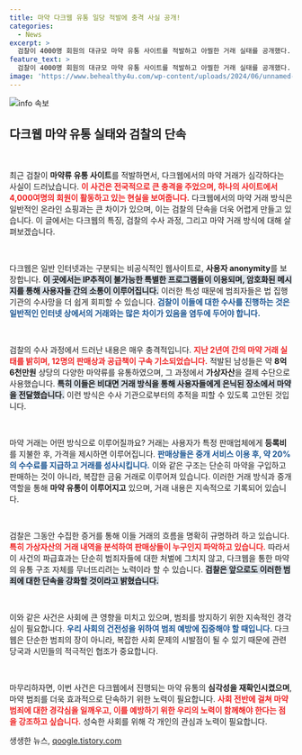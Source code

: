 ```yaml
---
title: 마약 다크웹 유통 일당 적발에 충격 사실 공개!
categories:
  - News
excerpt: >
  검찰이 4000명 회원의 대규모 마약 유통 사이트를 적발하고 아찔한 거래 실태를 공개했다. 다크웹에서 가상자산으로 거래된 마약류, 그 배후의 판매상들은 어떻게 법망을 피했을까? 클릭해 파헤쳐 보세요!
feature_text: >
  검찰이 4000명 회원의 대규모 마약 유통 사이트를 적발하고 아찔한 거래 실태를 공개했다. 다크웹에서 가상자산으로 거래된 마약류, 그 배후의 판매상들은 어떻게 법망을 피했을까? 클릭해 파헤쳐 보세요!
image: 'https://www.behealthy4u.com/wp-content/uploads/2024/06/unnamed-file.png'
---
```


<p><img src="https://www.behealthy4u.com/wp-content/uploads/2024/06/unnamed-file.png" alt="info 속보" /></p>

<h2 data-ke-size="size26">다크웹 마약 유통 실태와 검찰의 단속</h2>

<p data-ke-size="size16">&nbsp;</p>

<p>최근 검찰이 <strong>마약류 유통 사이트</strong>를 적발하면서, 다크웹에서의 마약 거래가 심각하다는 사실이 드러났습니다. <b><span style="color: #ee2323;">이 사건은 전국적으로 큰 충격을 주었으며, 하나의 사이트에서 4,000여명의 회원이 활동하고 있는 현실을 보여줍니다.</span></b> 다크웹에서의 마약 거래 방식은 일반적인 온라인 쇼핑과는 큰 차이가 있으며, 이는 검찰의 단속을 더욱 어렵게 만들고 있습니다. 이 글에서는 다크웹의 특징, 검찰의 수사 과정, 그리고 마약 거래 방식에 대해 살펴보겠습니다.</p>

<p data-ke-size="size16">&nbsp;</p>

<p>다크웹은 일반 인터넷과는 구분되는 비공식적인 웹사이트로, <strong>사용자 anonymity</strong>를 보장합니다. <b><span style="background-color: #21538527;">이 곳에서는 IP추적이 불가능한 특별한 프로그램들이 이용되며, 암호화된 메시지를 통해 사용자들 간의 소통이 이루어집니다.</span></b> 이러한 특성 때문에 범죄자들은 법 집행 기관의 수사망을 더 쉽게 회피할 수 있습니다. <b><span style="color: #1a5490;">검찰이 이들에 대한 수사를 진행하는 것은 일반적인 인터넷 상에서의 거래와는 많은 차이가 있음을 염두에 두어야 합니다.</span></b></p>

<p data-ke-size="size16">&nbsp;</p>

<p>검찰의 수사 과정에서 드러난 내용은 매우 충격적입니다. <b><span style="color: #ee2323;">지난 2년여 간의 마약 거래 실태를 밝히며, 12명의 판매상과 공급책이 구속 기소되었습니다.</span></b> 적발된 남성들은 약 <strong>8억 6천만원</strong> 상당의 다양한 마약류를 유통하였으며, 그 과정에서 <strong>가상자산</strong>을 결제 수단으로 사용했습니다. <b><span style="background-color: #21538527;">특히 이들은 비대면 거래 방식을 통해 사용자들에게 은닉된 장소에서 마약을 전달했습니다.</span></b> 이런 방식은 수사 기관으로부터의 추적을 피할 수 있도록 고안된 것입니다.</p>

<p data-ke-size="size16">&nbsp;</p>

<p>마약 거래는 어떤 방식으로 이루어질까요? 거래는 사용자가 특정 판매업체에게 <strong>등록비</strong>를 지불한 후, 가격을 제시하면 이루어집니다. <b><span style="color: #1a5490;">판매상들은 중개 서비스 이용 후, 약 20%의 수수료를 지급하고 거래를 성사시킵니다.</span></b> 이와 같은 구조는 단순히 마약을 구입하고 판매하는 것이 아니라, 복잡한 금융 거래로 이루어져 있습니다. 이러한 거래 방식과 중개 역할을 통해 <strong>마약 유통이 이루어지고</strong> 있으며, 거래 내용은 지속적으로 기록되어 있습니다.</p>

<p data-ke-size="size16">&nbsp;</p>

<p>검찰은 그동안 수집한 증거를 통해 이들 거래의 흐름을 명확히 규명하려 하고 있습니다. <b><span style="color: #ee2323;">특히 가상자산의 거래 내역을 분석하여 판매상들이 누구인지 파악하고 있습니다.</span></b> 따라서 이 사건의 파급효과는 단순히 범죄자들에 대한 처벌에 그치지 않고, 다크웹을 통한 마약의 유통 구조 자체를 무너뜨리려는 노력이라 할 수 있습니다. <b><span style="background-color: #21538527;">검찰은 앞으로도 이러한 범죄에 대한 단속을 강화할 것이라고 밝혔습니다.</span></b></p>

<p data-ke-size="size16">&nbsp;</p>

<p>이와 같은 사건은 사회에 큰 영향을 미치고 있으며, 범죄를 방지하기 위한 지속적인 경각심이 필요합니다. <b><span style="color: #1a5490;">우리 사회의 건전성을 위하여 범죄 예방에 집중해야 할 때입니다.</span></b> 다크웹은 단순한 범죄의 장이 아니라, 복잡한 사회 문제의 시발점이 될 수 있기 때문에 관련 당국과 시민들의 적극적인 협조가 중요합니다. </p>

<p data-ke-size="size16">&nbsp;</p>

<p>마무리하자면, 이번 사건은 다크웹에서 진행되는 마약 유통의 <strong>심각성을 재확인시켰으며</strong>, 마약 범죄를 더욱 효과적으로 단속하기 위한 노력이 필요합니다. <b><span style="color: #ee2323;">사회 전반에 걸쳐 마약 범죄에 대한 경각심을 일깨우고, 이를 예방하기 위한 우리의 노력이 함께해야 한다는 점을 강조하고 싶습니다.</span></b> 성숙한 사회를 위해 각 개인의 관심과 노력이 필요합니다.</p>
생생한 뉴스, <a href="https://qoogle.tistory.com" rel="dofollow">qoogle.tistory.com</a>


